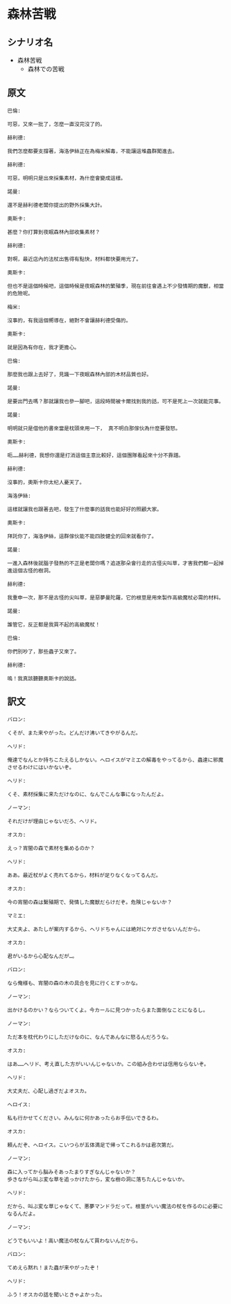 # 森林苦戦
## シナリオ名
 - 森林苦戦
   - 森林での苦戦

## 原文
```
巴倫:

可惡，又來一批了，怎麼一直沒完沒了的。 
```

```
赫利德:

我們怎麼都要支撐著，海洛伊絲正在為梅米解毒，不能讓這堆蟲群闖進去。
```

```
赫利德:

可惡，明明只是出來採集素材，為什麼會變成這樣。
```

```
諾曼:

還不是赫利德老闆你提出的野外採集大計。 
```

```
奧斯卡:

甚麼？你打算到夜眠森林內部收集素材？ 
```

```
赫利德:

對啊，最近店內的法杖出售得有點快，材料都快要用光了。
```

```
奧斯卡:

但也不是這個時候吧，這個時候是夜眠森林的繁殖季，現在前往會遇上不少發情期的魔獸，相當的危險呢。
```

```
梅米:

沒事的，有我這個嚮導在，絕對不會讓赫利德受傷的。
```

```
奧斯卡:

就是因為有你在，我才更擔心。
```

```
巴倫:

那麼我也跟上去好了，見識一下夜眠森林內部的木材品質也好。
```

```
諾曼:

是要出門去嗎？那就讓我也參一腳吧，這段時間被卡爾找到我的話，可不是死上一次就能完事。 
```

```
諾曼:

明明就只是借他的書來當是枕頭來用一下， 真不明白那傢伙為什麼要發怒。
```

```
奧斯卡:

呃……赫利德，我想你還是打消這個主意比較好，這個團隊看起來十分不靠譜。 
```

```
赫利德:

沒事的，奧斯卡你太杞人憂天了。 
```

```
海洛伊絲:

這樣就讓我也跟著去吧，發生了什麼事的話我也能好好的照顧大家。
```

```
奧斯卡:

拜託你了，海洛伊絲，這群傢伙能不能四肢健全的回來就看你了。 
```

```
諾曼:

一進入森林後就腦子發熱的不正是老闆你嗎？追逐那朵會行走的古怪尖叫草，才害我們都一起掉進這個古怪的樹洞。
```

```
赫利德:

我重申一次，那不是古怪的尖叫草，是惡夢曼陀羅，它的根莖是用來製作高級魔杖必需的材料。
```

```
諾曼:

誰管它，反正都是我買不起的高級魔杖！ 
```

```
巴倫:

你們別吵了，那些蟲子又來了。
```

```
赫利德:

嗚！我真該聽聽奧斯卡的說話。 
```

## 訳文

```
バロン:

くそが、また来やがった。どんだけ沸いてきやがるんだ。 
```

```
ヘリド:

俺達でなんとか持ちこたえるしかない。へロイスがマミエの解毒をやってるから、蟲達に邪魔させるわけにはいかないぞ。
```

```
ヘリド:

くそ、素材採集に来ただけなのに、なんでこんな事になったんだよ。
```

```
ノーマン:

それだけが理由じゃないだろ、ヘリド。 
```

```
オスカ:

えっ？宵闇の森で素材を集めるのか？ 
```

```
ヘリド:

ああ。最近杖がよく売れてるから，材料が足りなくなってるんだ。
```

```
オスカ:

今の宵闇の森は繫殖期で、発情した魔獣だらけだぞ。危険じゃないか？
```

```
マミエ:

大丈夫よ、あたしが案内するから、ヘリドちゃんには絶対にケガさせないんだから。
```

```
オスカ:

君がいるから心配なんだが…。
```

```
バロン:

なら俺様も、宵闇の森の木の具合を見に行くとすっかな。
```

```
ノーマン:

出かけるのかい？ならついてくよ。今カールに見つかったらまた面倒なことになるし。 
```

```
ノーマン:

ただ本を枕代わりにしただけなのに、なんであんなに怒るんだろうな。
```

```
オスカ:

はあ……ヘリド、考え直した方がいいんじゃないか。この組み合わせは信用ならないぞ。 
```

```
ヘリド:

大丈夫だ、心配し過ぎだよオスカ。 
```

```
へロイス:

私も行かせてください。みんなに何かあったらお手伝いできるわ。
```

```
オスカ:

頼んだぞ、へロイス。こいつらが五体満足で帰ってこれるかは君次第だ。
```

```
ノーマン:

森に入ってから脳みそあったまりすぎなんじゃないか？
歩きながら叫ぶ変な草を追っかけたから，変な樹の洞に落ちたんじゃないか。
```

```
ヘリド:

だから、叫ぶ変な草じゃなくて、悪夢マンドラだって。根茎がいい魔法の杖を作るのに必要になるんだよ。
```

```
ノーマン:

どうでもいいよ！高い魔法の杖なんて買わないんだから。
```

```
バロン:

てめえら黙れ！また蟲が来やがったぞ！
```

```
ヘリド:

ふう！オスカの話を聞いときゃよかった。 
```

